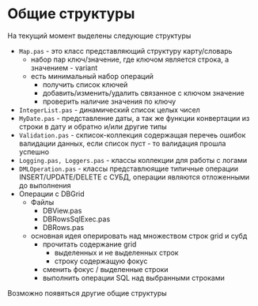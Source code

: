 Общие структуры
=====================

На текущий момент выделены следующие структуры

- `Map.pas` - это класс представляющий структуру карту/словарь 
    - набор пар ключ/значение, где ключом является строка, а значением - variant
    - есть минимальный набор операций
        - получить список ключей
        - добавить/изменить/удалить связанное с ключом значение
        - проверить наличие значения по ключу
- `IntegerList.pas` - динамический список целых чисел
- `MyDate.pas` - представление даты, а так же функции конвертации из строки в дату и обратно и/или другие типы
- `Validation.pas` - скписок-коллекция содержащая перечеь ошибок валидации данных, если список пуст - то валидация прошла успешно
- `Logging.pas, Loggers.pas` - классы коллекции для работы с логами
- `DMLOperation.pas` - классы представлюящие типичные операции INSERT/UPDATE/DELETE с СУБД, операции являются отложенными до выполнения
- Операции с DBGrid
    - Файлы
        - DBView.pas
        - DBRowsSqlExec.pas
        - DBRows.pas
    - основная идея оперировать над множеством строк grid и субд
        - прочитать содержание grid
            - выделенных и не выделенных строк
            - строку содержащую фокус
        - сменить фокус / выделенные строки
        - выполнить операции SQL над выбранными строками

Возможно появяться другие общие структуры